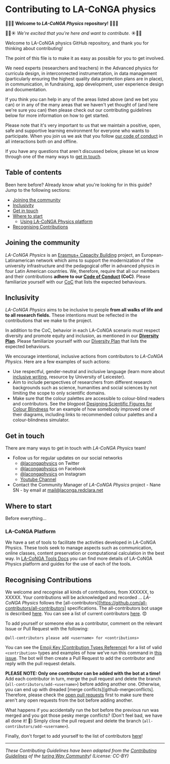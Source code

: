 # Contributing to LA-CoNGA physics

:tada::balloon::cake: **Welcome to _LA-CoNGA Physics_ repository!** :cake::balloon::tada:

:dizzy::hatched_chick::sunny: _We're excited that you're here and want to contribute._ :sunny::hatched_chick::dizzy:

Welcome to LA-CoNGA physics GitHub repository, and thank you for thinking about contributing!

The point of this file is to make it as easy as possible for you to get involved.

We need experts (researchers and teachers) in the Advanced physics for curricula design, in interconnected instrumentation, in data management (particularly ensuring the highest quality data protection plans are in place), in communication, in fundraising, app development, user experience design and documentation.

If you think you can help in any of the areas listed above (and we bet you can) or in any of the many areas that we haven't yet thought of (and here we're sure you can) then please check out our contributing guidelines below for more information on how to get started.

Please note that it's very important to us that we maintain a positive, open, safe and supportive learning environment for everyone who wants to participate. When you join us we ask that you follow [our code of conduct](CODE_OF_CONDUCT.md) in all interactions both on and offline.

If you have any questions that aren't discussed below, please let us know through one of the many ways to [get in touch](#get-in-touch).


## Table of contents

Been here before? Already know what you're looking for in this guide? Jump to the following sections:


- [Joining the community](#joining-the-community)
- [Inclusivity](#inclusivity)
- [Get in touch](#get-in-touch)
- [Where to start](#where-to-start)
  - [Using LA-CoNGA Physics platform](#la-conga-platform)
- [Recognising Contributions](#recognising-contributions)


## Joining the community

_LA-CoNGA Physics_ is an [Erasmus+ Capacity Building](https://ec.europa.eu/programmes/erasmus-plus/opportunities/organisations/innovation-good-practices/capacity-building-higher-education_en) project, an European-Latinamerican network which aims to support the modernization of the university infrastructure and the pedagogical offer in advanced physics in four Latin American countries. We, therefore, require that all our members and their contributions **adhere to our [Code of Conduct](CODE_OF_CONDUCT.md) (CoC)**. Please familiarize yourself with our [CoC](CODE_OF_CONDUCT.md) that lists the expected behaviours.

## Inclusivity

_LA-CoNGA Physics_ aims to be inclusive to people **from all walks of life and to all research fields.**
These intentions must be reflected in the contributions that we make to the project.

In addition to the CoC, behavior in each LA-CoNGA scenario must respect diversity and promote equity and inclusion, as mentioned in our **[Diversity Plan](diversity_plan.md)**. Please familiarize yourself with our [Diversity Plan](diversity_plan.md) that lists the expected behaviours.

We encourage intentional, inclusive actions from contributors to _LA-CoNGA Physics_.
Here are a few examples of such actions:

- Use respectful, gender-neutral and inclusive language (learn more about [inclusive writing](https://www.le.ac.uk/oerresources/ssds/studyskills/page_37.htm), resource by University of Leicester).
- Aim to include perspectives of researchers from different research backgrounds such as science, humanities and social sciences by not limiting the scope to only scientific domains.
- Make sure that the colour palettes are accessible to colour-blind readers and contributors.
See the blogpost [Designing Scientific Figures for Colour Blindness](https://www.lewismackenzie.science/blog-1/2017/2/9/designing-scientific-figures-for-colour-blindness) for an example of how somebody improved one of their diagrams, including links to recommended colour palettes and a colour-blindness simulator.

## Get in touch

There are many ways to get in touch with _LA-CoNGA Physics_ team!

- Follow us for regular updates on our social networks
  - [@lacongaphysics](https://twitter.com/lacongaphysics) on Twitter
  - [@lacongaphysics](https://www.facebook.com/lacongaphysics) on Facebook
  - [@lacongaphysics](https://www.instagram.com/lacongaphysics/) on Instagram  
  - [Youtube Channel](https://www.youtube.com/channel/UCcXSolYkpCW_iYxHrnSJw0w)
- Contact the Community Manager of _LA-CoNGA Physics_ project - Nane SN - by email at [mail@laconga.redclara.net](mailto:mail@laconga.redclara.net)

## Where to start

Before everything...

### LA-CoNGA Platform

We have a set of tools to facilitate the activities developed in LA-CoNGA Physics. These tools seek to manage aspects such as communication, online classes, content preservation or computational calculation in the best way. In [LA-CoNGA Tools Docs](docs/laconga_platform.md) you can find more details of LA-CoNGA Physics platform and guides for the use of each of the tools.

## Recognising Contributions

We welcome and recognise all kinds of contributions, from XXXXXX, to XXXXX.
Your contributions will be acknowledged and recorded ...
_LA-CoNGA Physics_ follows the [all-contributors][https://github.com/all-contributors/all-contributors] specifications.
The all-contributors bot usage is described [here](https://allcontributors.org/docs/en/bot/usage).
You can see a list of current contributors [here](https://github.com/alan-turing-institute/the-turing-way/blob/master/contributors.md). 😍

To add yourself or someone else as a contributor, comment on the relevant Issue or Pull Request with the following:

```
@all-contributors please add <username> for <contributions>
```

You can see the [Emoji Key (Contribution Types Reference)](https://allcontributors.org/docs/en/emoji-key) for a list of valid `<contribution>` types and examples of how we've run this command in [this issue](https://github.com/alan-turing-institute/the-turing-way/issues/274).
The bot will then create a Pull Request to add the contributor and reply with the pull request details.

**PLEASE NOTE: Only one contributor can be added with the bot at a time!**
Add each contributor in turn, merge the pull request and delete the branch (`all-contributors/add-<username>`) before adding another one.
Otherwise, you can end up with dreaded [merge conflicts][github-mergeconflicts].
Therefore, please check the [open pull requests](https://github.com/alan-turing-institute/the-turing-way/pulls) first to make sure there aren't any open requests from the bot before adding another.

What happens if you accidentally run the bot before the previous run was merged and you got those pesky merge conflicts?
(Don't feel bad, we have all done it! 🙈)
Simply close the pull request and delete the branch (`all-contributors/add-<username>`).

Finally, don't forget to add yourself to the list of contributors [here](https://github.com/alan-turing-institute/the-turing-way/blob/master/contributors.md)!

---
_These Contributing Guidelines have been adapted from the [Contributing Guidelines](https://github.com/alan-turing-institute/the-turing-way/blob/master/CONTRIBUTING.md) of the [turing Way Community](https://github.com/alan-turing-institute/the-turing-way)! (License: CC-BY)_
